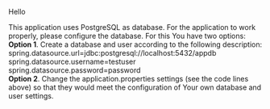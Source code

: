 Hello

This application uses PostgreSQL as database. For the application to work properly, please configure the database. For this You have two options: <br>
**Option 1**. Create a database and user according to the following description: <br>
spring.datasource.url=jdbc:postgresql://localhost:5432/appdb <br>
spring.datasource.username=testuser <br>
spring.datasource.password=password <br>
**Option 2**. Change the application.properties settings (see the code lines above) so that they would meet the configuration of Your own database and user settings.
